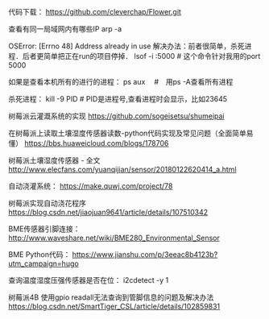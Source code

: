 代码下载：
https://github.com/cleverchap/Flower.git

查看有同一局域网内有哪些IP
arp -a

OSError: [Errno 48] Address already in use
解决办法：前者很简单，杀死进程．后者更简单把正在run的项目停掉．
lsof -i :5000 # 这个命令针对我用的port 5000

如果是查看本机所有的进行的进程：
ps aux　 #　用ps -A查看所有进程

杀死进程：
kill -9 PID # PID是进程号,查看进程时会显示，比如23645

树莓派云灌溉系统的实现
https://github.com/sogeisetsu/shumeipai

在树莓派上读取土壤湿度传感器读数-python代码实现及常见问题（全面简单易懂）
https://bbs.huaweicloud.com/blogs/178706

树莓派土壤湿度传感器 - 全文
http://www.elecfans.com/yuanqijian/sensor/20180122620414_a.html

自动浇灌系统：
https://make.quwj.com/project/78

树莓派实现自动浇花程序
https://blog.csdn.net/jiaojuan9641/article/details/107510342

BME传感器引脚连接：
http://www.waveshare.net/wiki/BME280_Environmental_Sensor

BME Python代码：
https://www.jianshu.com/p/3eeac8b4123b?utm_campaign=hugo

查询温度湿度压强传感器是否在位：
i2cdetect -y 1

树莓派4B 使用gpio readall无法查询到管脚信息的问题及解决办法
https://blog.csdn.net/SmartTiger_CSL/article/details/102859831